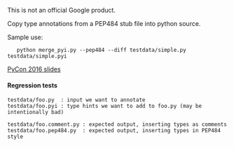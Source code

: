 This is not an official Google product.

Copy type annotations from a PEP484 stub file into python source.

Sample use:

       python merge_pyi.py --pep484 --diff testdata/simple.py testdata/simple.pyi

[PyCon 2016 slides](https://docs.google.com/a/google.com/presentation/d/1S3Pa-6ogG-yNcQpbU-JrhiFEHNtw_8laF1svOekuYOI/pub?start=false&loop=false&delayms=3000)

#### Regression tests

```
testdata/foo.py  : input we want to annotate
testdata/foo.pyi : type hints we want to add to foo.py (may be intentionally bad)

testdata/foo.comment.py : expected output, inserting types as comments
testdata/foo.pep484.py  : expected output, inserting types in PEP484 style
```
